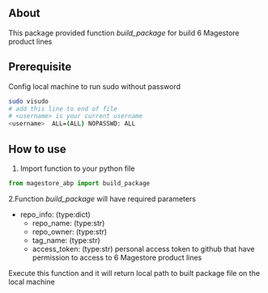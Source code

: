 ## About
This package provided function *build_package* for build 6 Magestore product lines

## Prerequisite
Config local machine to run sudo without password
```bash
sudo visudo
# add this line to end of file
# <username> is your current username
<username>  ALL=(ALL) NOPASSWD: ALL
```
## How to use
1. Import function to your python file
```python
from magestore_abp import build_package
```
2.Function *build_package* will have required parameters
<ul>
  <li>repo_info: (type:dict)
        <ul>
            <li>repo_name: (type:str)</li>
            <li>repo_owner: (type:str)</li>
            <li>tag_name: (type:str)</li>
            <li>access_token: (type:str) personal access token to github that have permission to access to 6 Magestore product lines</li>
        </ul>
    </li>
</ul>
Execute this function and it will return local path to built package file on the local machine
